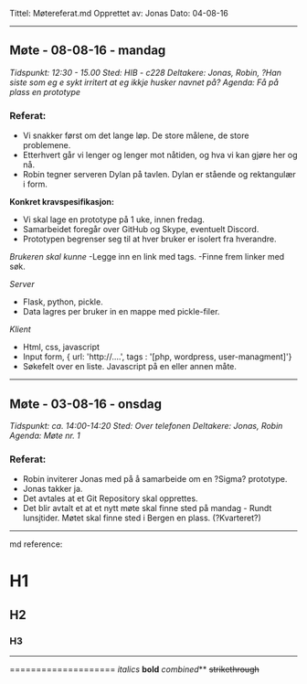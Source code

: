 Tittel: Møtereferat.md
Opprettet av: Jonas
Dato: 04-08-16

----------------------------------------

## Møte - 08-08-16 - mandag

*Tidspunkt: 12:30 - 15.00*
*Sted: HIB - c228*
*Deltakere: Jonas, Robin, ?Han siste som eg e sykt irritert at eg ikkje husker navnet på?*
*Agenda: Få på plass en prototype*

### Referat:

- Vi snakker først om det lange løp. De store målene, de store problemene.
- Etterhvert går vi lenger og lenger mot nåtiden, og hva vi kan gjøre her og nå.
- Robin tegner serveren Dylan på tavlen. Dylan er stående og rektangulær i form.

**Konkret kravspesifikasjon:**
- Vi skal lage en prototype på 1 uke, innen fredag.
- Samarbeidet foregår over GitHub og Skype, eventuelt Discord.
- Prototypen begrenser seg til at hver bruker er isolert fra hverandre.

*Brukeren skal kunne*
-Legge inn en link med tags.
-Finne frem linker med søk.

*Server*
- Flask, python, pickle.
- Data lagres per bruker in en mappe med pickle-filer.

*Klient*
- Html, css, javascript
- Input form, { url: 'http://....', tags : '[php, wordpress, user-managment]'}
- Søkefelt over en liste. Javascript på en eller annen måte.

----------------------------------------

## Møte - 03-08-16 - onsdag

*Tidspunkt: ca. 14:00-14:20*
*Sted: Over telefonen*
*Deltakere: Jonas, Robin*
*Agenda: Møte nr. 1*

### Referat:

- Robin inviterer Jonas med på å samarbeide om en ?Sigma? prototype.
- Jonas takker ja.
- Det avtales at et Git Repository skal opprettes.
- Det blir avtalt et at et nytt møte skal finne sted på mandag - Rundt lunsjtider. Møtet skal finne sted i Bergen en plass. (?Kvarteret?)

----------------------------------------

md reference:

# H1
## H2
### H3
--------------------
====================
*italics*
**bold**
_combined_**
~~strikethrough~~



